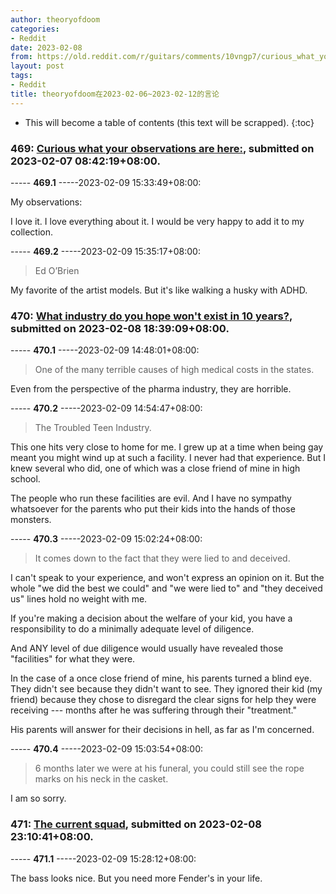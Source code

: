 ```yaml
---
author: theoryofdoom
categories:
- Reddit
date: 2023-02-08
from: https://old.reddit.com/r/guitars/comments/10vngp7/curious_what_your_observations_are_here/
layout: post
tags:
- Reddit
title: theoryofdoom在2023-02-06~2023-02-12的言论
---
```


* This will become a table of contents (this text will be scrapped).
{:toc}

### 469: [Curious what your observations are here:](https://old.reddit.com/r/guitars/comments/10vngp7/curious_what_your_observations_are_here/), submitted on 2023-02-07 08:42:19+08:00.

----- __469.1__ -----2023-02-09 15:33:49+08:00:

My observations:

I love it.  I love everything about it.  I would be very happy to add it to my collection.

----- __469.2__ -----2023-02-09 15:35:17+08:00:

> Ed O’Brien

My favorite of the artist models.  But it's like walking a husky with ADHD.

### 470: [What industry do you hope won't exist in 10 years?](https://old.reddit.com/r/AskReddit/comments/10wtgtt/what_industry_do_you_hope_wont_exist_in_10_years/), submitted on 2023-02-08 18:39:09+08:00.

----- __470.1__ -----2023-02-09 14:48:01+08:00:

> One of the many terrible causes of high medical costs in the states.

Even from the perspective of the pharma industry, they are horrible.

----- __470.2__ -----2023-02-09 14:54:47+08:00:

> The Troubled Teen Industry.

This one hits very close to home for me.  I grew up at a time when being gay meant you might wind up at such a facility.  I never had that experience.  But I knew several who did, one of which was a close friend of mine in high school.  

The people who run these facilities are evil.  And I have no sympathy whatsoever for the parents who put their kids into the hands of those monsters.

----- __470.3__ -----2023-02-09 15:02:24+08:00:

> It comes down to the fact that they were lied to and deceived.

I can't speak to your experience, and won't express an opinion on it.  But the whole "we did the best we could" and "we were lied to" and "they deceived us" lines hold no weight with me.

If you're making a decision about the welfare of your kid, you have a responsibility to do a minimally adequate level of diligence. 

And ANY level of due diligence would usually have revealed those "facilities" for what they were.

In the case of a once close friend of mine, his parents turned a blind eye.  They didn't see because they didn't want to see.  They ignored their kid (my friend) because they chose to disregard the clear signs for help they were receiving --- months after he was suffering through their "treatment."

His parents will answer for their decisions in hell, as far as I'm concerned.

----- __470.4__ -----2023-02-09 15:03:54+08:00:

> 6 months later we were at his funeral, you could still see the rope marks on his neck in the casket.

I am so sorry.

### 471: [The current squad](https://old.reddit.com/r/guitars/comments/10wzb87/the_current_squad/), submitted on 2023-02-08 23:10:41+08:00.

----- __471.1__ -----2023-02-09 15:28:12+08:00:

The bass looks nice.  But you need more Fender's in your life.

